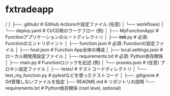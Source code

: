 # fxtradeapp


<repository-root>/
│
├── .github/                     # GitHub Actionsや設定ファイル (任意)
│   └── workflows/
│       └── deploy.yaml          # CI/CD用のワークフロー (例)
│
├── MyFunctionApp/               # Functionアプリケーションのルートディレクトリ
│   ├── __init__.py              # 必須: Functionのエントリポイント
│   ├── function.json            # 必須: Functionの設定ファイル
│   ├── host.json                # Function App全体の構成
│   ├── local.settings.json      # ローカル開発用設定ファイル
│   ├── requirements.txt         # 必須: Python依存関係
│   ├── main.py                  # Functionロジックを記述 (例)
│   └── proxies.json             # (任意) プロキシ設定ファイル
│
├── tests/                       # テストコードディレクトリ
│   └── test_my_function.py      # pytestなどを使ったテストコード
│
├── .gitignore                   # Git管理しないファイルを指定
├── README.md                    # リポジトリの説明
└── requirements.txt             # Python依存関係 (root level, optional)
